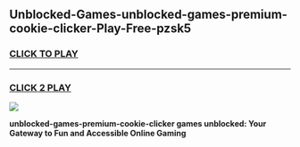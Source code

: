 
## Unblocked-Games-unblocked-games-premium-cookie-clicker-Play-Free-pzsk5
<h3>
<a href="https://premium76.site?title=unblocked-games-premium-cookie-clicker&ref=18A1">CLICK TO PLAY</a></h3>
<hr>

<h3>
<a href="https://premium76.site?title=unblocked-games-premium-cookie-clicker&ref=18A1">CLICK 2 PLAY</a>
  
</h3>

<a href="https://premium76.site?title=unblocked-games-premium-cookie-clicker&ref=18A1"><img src="https://clearcache.store/games.png"></a>


**unblocked-games-premium-cookie-clicker games unblocked: Your Gateway to Fun and Accessible Online Gaming**
